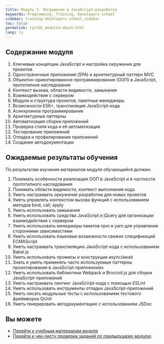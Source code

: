```yaml
---
title: Модуль 3. Погружение в JavaScript-разработку
keywords: Programming, Training, Developers school
sidebar: training-developers-school_sidebar
toc: false
permalink: ru/tds_module3-about.html
lang: ru
---
```


## Содержание модуля

1. Ключевые концепции JavaScript и настройка окружения для проектов
2. Одностраничные приложения (SPA) и архитектурный паттерн MVC
3. Объектно-ориентированное программирование (ООП) в JavaScript, прототипное наследование
4. Контекст вызова, области видимости, замыкания
5. Взаимодействие с сервером
6. Модули и структура проектов, пакетные менеджеры
7. Возможности ES6+, транспиляция JavaScript-кода
8. Асинхронное программирование
9. Архитектурные паттерны
10. Автоматизация сборки приложений
11. Проверка стиля кода и её автоматизация
12. Тестирование приложений
13. Отладка и профилирование приложений
14. Cоздание автодокументации

## Ожидаемые результаты обучения

По результатам изучения материалов модуля обучающийся должен:
1. Понимать особенности реализации ООП в JavaScript и в частности прототипного наследования
2. Понимать области видимости, контекст выполнения кода
3. Уметь настраивать оркужение разработки для новых проектов
4. Уметь управлять контекстом вызова функций с использованием методов bind, call, apply
5. Уметь использовать замыкания
6. Уметь использовать средства JavaScript и jQuery для организации взаимодействия с сервером
7. Уметь использовать менеджеры пакетов npm и yarn для управления сторонними зависимостями
8. Уметь использовать языковые возможности свежих спецификаций ECMAScript
9. Уметь настраивать транспиляцию JavaScript-кода с использованием Babel.js
10. Уметь использовать промисы и конструкции async/await
11. Знать и уметь применять часто используемые паттерны проектирования в JavaScript-приложениях
12. Уметь использовать библиотеки Webpack и Broccoli.js для сборки JavaScript-приложений
13. Уметь настраивать линтинг JavaSciript-кода с помощью ESLint
14. Уметь использовать инструменты отладки JavaScript-приложений
15. Уметь писать модульные тесты с использованием тестового фреймворка QUnit
16. Уметь генерировать автодокументацию с использованием JSDoc

## Вы можете

* [Перейти к учебным материалам модуля](tds_module3-learn.html) <i class="fa fa-arrow-right" aria-hidden="true"></i>
* [Перейти к чек-листу проверки заданий по предыдущему модулю](tds_module2-check-list.html) <i class="fa fa-arrow-up" aria-hidden="true"></i>
